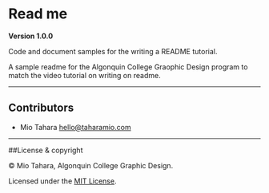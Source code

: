 # Read me

**Version 1.0.0**

Code and document samples for the writing a README tutorial.

A sample readme for the Algonquin College Graophic Design program to match the video tutorial on writing on readme.

---

## Contributors

- Mio Tahara <hello@taharamio.com>

---

##License & copyright

© Mio Tahara, Algonquin College Graphic Design.

Licensed under the [MIT License](LICENSE).